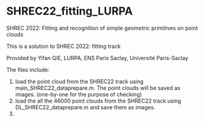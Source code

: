# SHREC22_fitting_LURPA
SHREC 2022: Fitting and recognition of simple geometric primitives on point clouds

This is a solution to SHREC 2022: fitting track

Provided by Yifan QIE, LURPA, ENS Paris Saclay, Université Paris-Saclay

The files include:

1. load the point cloud from the SHREC22 track using main_SHREC22_dataprepare.m. The point clouds will be saved as images. (one-by-one for the purpose of checking)
2. load the all the 46000 point clouds from the SHREC22 track using DL_SHREC22_dataprepare.m and save them as images.
3. 

